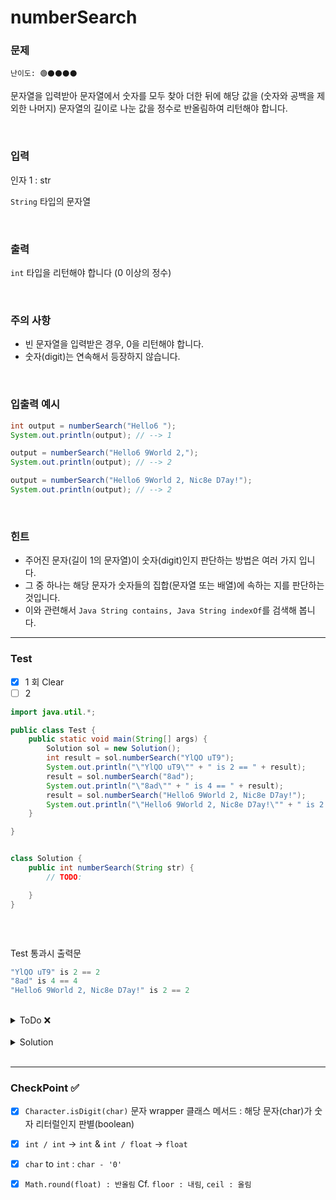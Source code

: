 # numberSearch

### 문제 
`난이도: 🟢⚫️⚫️⚫️⚫️`

문자열을 입력받아 문자열에서 숫자를 모두 찾아 더한 뒤에 해당 값을 (숫자와 공백을 제외한 나머지) 문자열의 길이로 나눈 값을 정수로 반올림하여 리턴해야 합니다.

<br>

### 입력

인자 1 : str

`String` 타입의 문자열

<br>

### 출력

`int` 타입을 리턴해야 합니다 (0 이상의 정수)

<br>

### 주의 사항

- 빈 문자열을 입력받은 경우, 0을 리턴해야 합니다.
- 숫자(digit)는 연속해서 등장하지 않습니다.

<br>

### 입출력 예시

```Java
int output = numberSearch("Hello6 ");
System.out.println(output); // --> 1

output = numberSearch("Hello6 9World 2,");
System.out.println(output); // --> 2

output = numberSearch("Hello6 9World 2, Nic8e D7ay!");
System.out.println(output); // --> 2
```

<br>

### 힌트 

- 주어진 문자(길이 1의 문자열)이 숫자(digit)인지 판단하는 방법은 여러 가지 입니다.
- 그 중 하나는 해당 문자가 숫자들의 집합(문자열 또는 배열)에 속하는 지를 판단하는 것입니다.
- 이와 관련해서 `Java String contains, Java String indexOf`를 검색해 봅니다.

---

### Test

- [x] 1 회 Clear
- [ ] 2 

```java
import java.util.*;

public class Test {
    public static void main(String[] args) {
        Solution sol = new Solution();
        int result = sol.numberSearch("YlQO uT9");
        System.out.println("\"YlQO uT9\"" + " is 2 == " + result);
        result = sol.numberSearch("8ad");
        System.out.println("\"8ad\"" + " is 4 == " + result);
        result = sol.numberSearch("Hello6 9World 2, Nic8e D7ay!");
        System.out.println("\"Hello6 9World 2, Nic8e D7ay!\"" + " is 2 == " + result);
    }

}


class Solution {
    public int numberSearch(String str) {
        // TODO:

    }
}



```

<br>

Test 통과시 출력문
```java
"YlQO uT9" is 2 == 2
"8ad" is 4 == 4
"Hello6 9World 2, Nic8e D7ay!" is 2 == 2
```

<br>

<details>
    <summary>ToDo ❌</summary>

- [ ] Test Clear!
- [ ] CheckPoint 작성! 
</details>

<br>

<details>
    <summary>Solution</summary>

```java
class Solution {
    public int numberSearch(String str) {
        // TODO:
        if (str.length() == 0) return 0;
        int sum = 0;
        int length = str.length();
        ArrayList<Integer> list = new ArrayList<>();
        // 문자열의 각 문자마다 숫자인지 판별
        for(int i=0; i < str.length(); i++){
            if(Character.isDigit(str.charAt(i))){
                list.add(str.charAt(i) - '0');
                length -= 1;
                // 숫자인 경우 숫자 리스트에 추가
            }
            else if(str.charAt(i) == ' '){
                length -= 1;
            }
        }
        // 숫자 리스트의 있는 모든 숫자를 더한다
        for(int elem : list) {
            sum += elem;
        }
        // 합을 문자열의 길이로 나눈다.
        // 나눈 값을 정수로 반올림 한다.
        return (int)Math.round((double)sum / length);
    }
}    
```
</details>

<br>

---

### CheckPoint ✅

- [x] `Character.isDigit(char)` 문자 wrapper 클래스 메서드 : 해당 문자(char)가 숫자 리터럴인지 판별(boolean)
- [x] `int / int` -> `int` & `int / float` -> `float`
- [x] `char` to `int` : `char - '0'`
- [x] `Math.round(float) : 반올림` Cf. `floor : 내림`, `ceil : 올림`
 